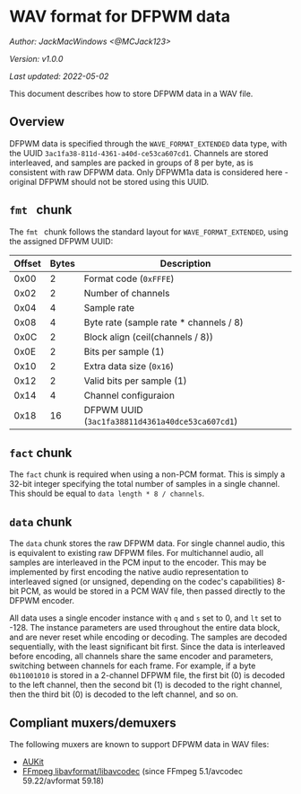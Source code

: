 # WAV format for DFPWM data
*Author: JackMacWindows <@MCJack123>*

*Version: v1.0.0*

*Last updated: 2022-05-02*

This document describes how to store DFPWM data in a WAV file.

## Overview
DFPWM data is specified through the `WAVE_FORMAT_EXTENDED` data type, with the UUID `3ac1fa38-811d-4361-a40d-ce53ca607cd1`. Channels are stored interleaved, and samples are packed in groups of 8 per byte, as is consistent with raw DFPWM data. Only DFPWM1a data is considered here - original DFPWM should not be stored using this UUID.

## `fmt `&nbsp;chunk
The `fmt `&nbsp;chunk follows the standard layout for `WAVE_FORMAT_EXTENDED`, using the assigned DFPWM UUID:

| Offset | Bytes | Description                                     |
|--------|-------|-------------------------------------------------|
| 0x00   | 2     | Format code (`0xFFFE`)                          |
| 0x02   | 2     | Number of channels                              |
| 0x04   | 4     | Sample rate                                     |
| 0x08   | 4     | Byte rate (sample rate * channels / 8)          |
| 0x0C   | 2     | Block align (ceil(channels / 8))                |
| 0x0E   | 2     | Bits per sample (1)                             |
| 0x10   | 2     | Extra data size (`0x16`)                        |
| 0x12   | 2     | Valid bits per sample (1)                       |
| 0x14   | 4     | Channel configuraion                            |
| 0x18   | 16    | DFPWM UUID (`3ac1fa38811d4361a40dce53ca607cd1`) |

## `fact` chunk
The `fact` chunk is required when using a non-PCM format. This is simply a 32-bit integer specifying the total number of samples in a single channel. This should be equal to `data length * 8 / channels`.

## `data` chunk
The `data` chunk stores the raw DFPWM data. For single channel audio, this is equivalent to existing raw DFPWM files. For multichannel audio, all samples are interleaved in the PCM input to the encoder. This may be implemented by first encoding the native audio representation to interleaved signed (or unsigned, depending on the codec's capabilities) 8-bit PCM, as would be stored in a PCM WAV file, then passed directly to the DFPWM encoder.

All data uses a single encoder instance with `q` and `s` set to 0, and `lt` set to -128. The instance parameters are used throughout the entire data block, and are never reset while encoding or decoding. The samples are decoded sequentially, with the least significant bit first. Since the data is interleaved before encoding, all channels share the same encoder and parameters, switching between channels for each frame. For example, if a byte `0b11001010` is stored in a 2-channel DFPWM file, the first bit (0) is decoded to the left channel, then the second bit (1) is decoded to the right channel, then the third bit (0) is decoded to the left channel, and so on.

## Compliant muxers/demuxers
The following muxers are known to support DFPWM data in WAV files:
- [AUKit](https://github.com/MCJack123/AUKit)
- [FFmpeg libavformat/libavcodec](https://ffmpeg.org) (since FFmpeg 5.1/avcodec 59.22/avformat 59.18)
